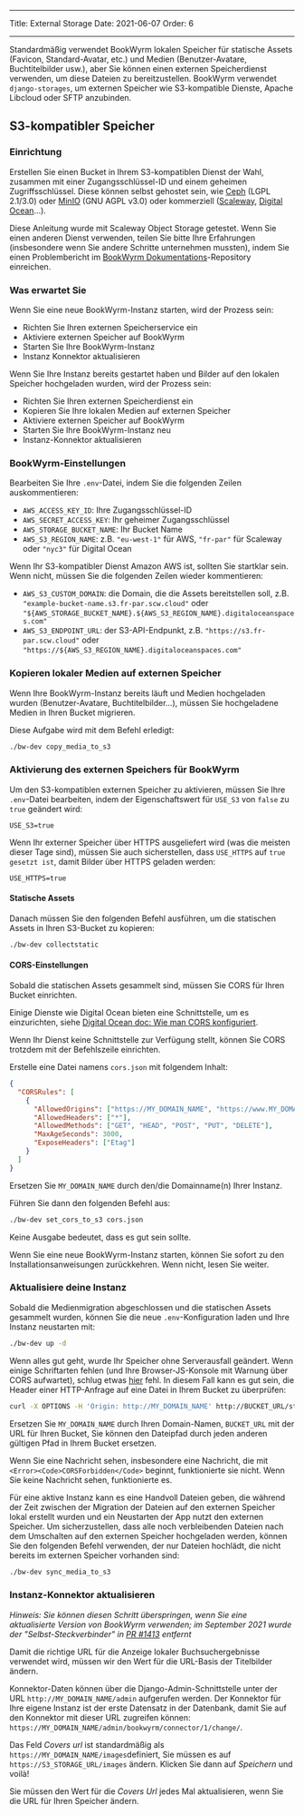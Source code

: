- - -
Title: External Storage Date: 2021-06-07 Order: 6
- - -

Standardmäßig verwendet BookWyrm lokalen Speicher für statische Assets (Favicon, Standard-Avatar, etc.) und Medien (Benutzer-Avatare, Buchtitelbilder usw.), aber Sie können einen externen Speicherdienst verwenden, um diese Dateien zu bereitzustellen. BookWyrm verwendet `django-storages`, um externen Speicher wie S3-kompatible Dienste, Apache Libcloud oder SFTP anzubinden.

## S3-kompatibler Speicher

### Einrichtung

Erstellen Sie einen Bucket in Ihrem S3-kompatiblen Dienst der Wahl, zusammen mit einer Zugangsschlüssel-ID und einem geheimen Zugriffsschlüssel. Diese können selbst gehostet sein, wie [Ceph](https://ceph.io/en/) (LGPL 2.1/3.0) oder [MinIO](https://min.io/) (GNU AGPL v3.0) oder kommerziell ([Scaleway](https://www.scaleway.com/en/docs/object-storage-feature/), [Digital Ocean](https://www.digitalocean.com/community/tutorials/how-to-create-a-digitalocean-space-and-api-key)…).

Diese Anleitung wurde mit Scaleway Object Storage getestet. Wenn Sie einen anderen Dienst verwenden, teilen Sie bitte Ihre Erfahrungen (insbesondere wenn Sie andere Schritte unternehmen mussten), indem Sie einen Problembericht im [BookWyrm Dokumentations](https://github.com/bookwyrm-social/documentation)-Repository einreichen.

### Was erwartet Sie

Wenn Sie eine neue BookWyrm-Instanz starten, wird der Prozess sein:

- Richten Sie Ihren externen Speicherservice ein
- Aktiviere externen Speicher auf BookWyrm
- Starten Sie Ihre BookWyrm-Instanz
- Instanz Konnektor aktualisieren

Wenn Sie Ihre Instanz bereits gestartet haben und Bilder auf den lokalen Speicher hochgeladen wurden, wird der Prozess sein:

- Richten Sie Ihren externen Speicherdienst ein
- Kopieren Sie Ihre lokalen Medien auf externen Speicher
- Aktiviere externen Speicher auf BookWyrm
- Starten Sie Ihre BookWyrm-Instanz neu
- Instanz-Konnektor aktualisieren

### BookWyrm-Einstellungen

Bearbeiten Sie Ihre `.env`-Datei, indem Sie die folgenden Zeilen auskommentieren:

- `AWS_ACCESS_KEY_ID`: Ihre Zugangsschlüssel-ID
- `AWS_SECRET_ACCESS_KEY`: Ihr geheimer Zugangsschlüssel
- `AWS_STORAGE_BUCKET_NAME`: Ihr Bucket Name
- `AWS_S3_REGION_NAME`: z.B. `"eu-west-1"` für AWS, `"fr-par"` für Scaleway oder `"nyc3"` für Digital Ocean

Wenn Ihr S3-kompatibler Dienst Amazon AWS ist, sollten Sie startklar sein. Wenn nicht, müssen Sie die folgenden Zeilen wieder kommentieren:

- `AWS_S3_CUSTOM_DOMAIN`: die Domain, die die Assets bereitstellen soll, z.B. `"example-bucket-name.s3.fr-par.scw.cloud"` oder `"${AWS_STORAGE_BUCKET_NAME}.${AWS_S3_REGION_NAME}.digitaloceanspaces.com"`
- `AWS_S3_ENDPOINT_URL`: der S3-API-Endpunkt, z.B. `"https://s3.fr-par.scw.cloud"` oder `"https://${AWS_S3_REGION_NAME}.digitaloceanspaces.com"`

### Kopieren lokaler Medien auf externen Speicher

Wenn Ihre BookWyrm-Instanz bereits läuft und Medien hochgeladen wurden (Benutzer-Avatare, Buchtitelbilder…), müssen Sie hochgeladene Medien in Ihren Bucket migrieren.

Diese Aufgabe wird mit dem Befehl erledigt:

```bash
./bw-dev copy_media_to_s3
```

### Aktivierung des externen Speichers für BookWyrm

Um den S3-kompatiblen externen Speicher zu aktivieren, müssen Sie Ihre `.env`-Datei bearbeiten, indem der Eigenschaftswert für `USE_S3` von `false` zu `true` geändert wird:

```
USE_S3=true
```

Wenn Ihr externer Speicher über HTTPS ausgeliefert wird (was die meisten dieser Tage sind), müssen Sie auch sicherstellen, dass `USE_HTTPS` auf `true gesetzt ist`, damit Bilder über HTTPS geladen werden:

```
USE_HTTPS=true
```

#### Statische Assets

Danach müssen Sie den folgenden Befehl ausführen, um die statischen Assets in Ihren S3-Bucket zu kopieren:

```bash
./bw-dev collectstatic
```

#### CORS-Einstellungen

Sobald die statischen Assets gesammelt sind, müssen Sie CORS für Ihren Bucket einrichten.

Einige Dienste wie Digital Ocean bieten eine Schnittstelle, um es einzurichten, siehe [Digital Ocean doc: Wie man CORS konfiguriert](https://docs.digitalocean.com/products/spaces/how-to/configure-cors/).

Wenn Ihr Dienst keine Schnittstelle zur Verfügung stellt, können Sie CORS trotzdem mit der Befehlszeile einrichten.

Erstelle eine Datei namens `cors.json` mit folgendem Inhalt:

```json
{
  "CORSRules": [
    {
      "AllowedOrigins": ["https://MY_DOMAIN_NAME", "https://www.MY_DOMAIN_NAME"],
      "AllowedHeaders": ["*"],
      "AllowedMethods": ["GET", "HEAD", "POST", "PUT", "DELETE"],
      "MaxAgeSeconds": 3000,
      "ExposeHeaders": ["Etag"]
    }
  ]
}
```

Ersetzen Sie `MY_DOMAIN_NAME` durch den/die Domainname(n) Ihrer Instanz.

Führen Sie dann den folgenden Befehl aus:

```bash
./bw-dev set_cors_to_s3 cors.json
```

Keine Ausgabe bedeutet, dass es gut sein sollte.

Wenn Sie eine neue BookWyrm-Instanz starten, können Sie sofort zu den Installationsanweisungen zurückkehren. Wenn nicht, lesen Sie weiter.

### Aktualisiere deine Instanz

Sobald die Medienmigration abgeschlossen und die statischen Assets gesammelt wurden, können Sie die neue `.env`-Konfiguration laden und Ihre Instanz neustarten mit:

```bash
./bw-dev up -d
```

Wenn alles gut geht, wurde Ihr Speicher ohne Serverausfall geändert. Wenn einige Schriftarten fehlen (und Ihre Browser-JS-Konsole mit Warnung über CORS aufwartet), schlug etwas [hier](#cors-settings) fehl. In diesem Fall kann es gut sein, die Header einer HTTP-Anfrage auf eine Datei in Ihrem Bucket zu überprüfen:

```bash
curl -X OPTIONS -H 'Origin: http://MY_DOMAIN_NAME' http://BUCKET_URL/static/images/logo-small.png -H "Access-Control-Request-Method: GET"
```

Ersetzen Sie `MY_DOMAIN_NAME` durch Ihren Domain-Namen, `BUCKET_URL` mit der URL für Ihren Bucket, Sie können den Dateipfad durch jeden anderen gültigen Pfad in Ihrem Bucket ersetzen.

Wenn Sie eine Nachricht sehen, insbesondere eine Nachricht, die mit `<Error><Code>CORSForbidden</Code>` beginnt, funktionierte sie nicht. Wenn Sie keine Nachricht sehen, funktionierte es.

Für eine aktive Instanz kann es eine Handvoll Dateien geben, die während der Zeit zwischen der Migration der Dateien auf den externen Speicher lokal erstellt wurden und ein Neustarten der App nutzt den externen Speicher. Um sicherzustellen, dass alle noch verbleibenden Dateien nach dem Umschalten auf den externen Speicher hochgeladen werden, können Sie den folgenden Befehl verwenden, der nur Dateien hochlädt, die nicht bereits im externen Speicher vorhanden sind:

```bash
./bw-dev sync_media_to_s3
```

### Instanz-Konnektor aktualisieren

*Hinweis: Sie können diesen Schritt überspringen, wenn Sie eine aktualisierte Version von BookWyrm verwenden; im September 2021 wurde der "Selbst-Steckverbinder" in [PR #1413](https://github.com/bookwyrm-social/bookwyrm/pull/1413) entfernt*

Damit die richtige URL für die Anzeige lokaler Buchsuchergebnisse verwendet wird, müssen wir den Wert für die URL-Basis der Titelbilder ändern.

Konnektor-Daten können über die Django-Admin-Schnittstelle unter der URL `http://MY_DOMAIN_NAME/admin` aufgerufen werden. Der Konnektor für Ihre eigene Instanz ist der erste Datensatz in der Datenbank, damit Sie auf den Konnektor mit dieser URL zugreifen können: `https://MY_DOMAIN_NAME/admin/bookwyrm/connector/1/change/`.

Das Feld _Covers url_ ist standardmäßig als `https://MY_DOMAIN_NAME/images`definiert, Sie müssen es auf `https://S3_STORAGE_URL/images` ändern. Klicken Sie dann auf _Speichern_ und voilà!

Sie müssen den Wert für die _Covers Url_ jedes Mal aktualisieren, wenn Sie die URL für Ihren Speicher ändern.
